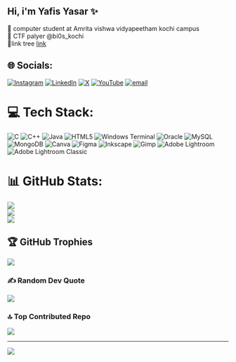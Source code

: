## Hi, i'm Yafis Yasar ✨

🔭 computer student at Amrita vishwa vidyapeetham kochi campus<br/>
👾 CTF palyer @bi0s_kochi<br/>
🌲link tree [link](linktr.ee/yafis_yasar)


## 🌐 Socials:
[![Instagram](https://img.shields.io/badge/Instagram-%23E4405F.svg?logo=Instagram&logoColor=white)](https://instagram.com/yafis_yasar) [![LinkedIn](https://img.shields.io/badge/LinkedIn-%230077B5.svg?logo=linkedin&logoColor=white)](https://linkedin.com/in/yafis_yasar) [![X](https://img.shields.io/badge/X-black.svg?logo=X&logoColor=white)](https://x.com/yafis_yasar) [![YouTube](https://img.shields.io/badge/YouTube-%23FF0000.svg?logo=YouTube&logoColor=white)](https://youtube.com/@@louie_is_live) [![email](https://img.shields.io/badge/Email-D14836?logo=gmail&logoColor=white)](mailto:yasaryafis@gmail.com) 

# 💻 Tech Stack:
![C](https://img.shields.io/badge/c-%2300599C.svg?style=for-the-badge&logo=c&logoColor=white) ![C++](https://img.shields.io/badge/c++-%2300599C.svg?style=for-the-badge&logo=c%2B%2B&logoColor=white) ![Java](https://img.shields.io/badge/java-%23ED8B00.svg?style=for-the-badge&logo=openjdk&logoColor=white) ![HTML5](https://img.shields.io/badge/html5-%23E34F26.svg?style=for-the-badge&logo=html5&logoColor=white) ![Windows Terminal](https://img.shields.io/badge/Windows%20Terminal-%234D4D4D.svg?style=for-the-badge&logo=windows-terminal&logoColor=white) ![Oracle](https://img.shields.io/badge/Oracle-F80000?style=for-the-badge&logo=oracle&logoColor=white) ![MySQL](https://img.shields.io/badge/mysql-4479A1.svg?style=for-the-badge&logo=mysql&logoColor=white) ![MongoDB](https://img.shields.io/badge/MongoDB-%234ea94b.svg?style=for-the-badge&logo=mongodb&logoColor=white) ![Canva](https://img.shields.io/badge/Canva-%2300C4CC.svg?style=for-the-badge&logo=Canva&logoColor=white) ![Figma](https://img.shields.io/badge/figma-%23F24E1E.svg?style=for-the-badge&logo=figma&logoColor=white) ![Inkscape](https://img.shields.io/badge/Inkscape-e0e0e0?style=for-the-badge&logo=inkscape&logoColor=080A13) ![Gimp](https://img.shields.io/badge/Gimp-657D8B?style=for-the-badge&logo=gimp&logoColor=FFFFFF) ![Adobe Lightroom](https://img.shields.io/badge/Adobe%20Lightroom-31A8FF.svg?style=for-the-badge&logo=Adobe%20Lightroom&logoColor=white) ![Adobe Lightroom Classic](https://img.shields.io/badge/Adobe%20Lightroom%20Classic-31A8FF.svg?style=for-the-badge&logo=Adobe%20Lightroom%20Classic&logoColor=white)
# 📊 GitHub Stats:
![](https://github-readme-stats.vercel.app/api?username=yafisyasar&theme=transparent&hide_border=false&include_all_commits=true&count_private=false)<br/>
![](https://nirzak-streak-stats.vercel.app/?user=yafisyasar&theme=transparent&hide_border=false)<br/>
![](https://github-readme-stats.vercel.app/api/top-langs/?username=yafisyasar&theme=transparent&hide_border=false&include_all_commits=true&count_private=false&layout=compact)

## 🏆 GitHub Trophies
![](https://github-profile-trophy.vercel.app/?username=yafisyasar&theme=radical&no-frame=false&no-bg=true&margin-w=4)

### ✍️ Random Dev Quote
![](https://quotes-github-readme.vercel.app/api?type=horizontal&theme=radical)

### 🔝 Top Contributed Repo
![](https://github-contributor-stats.vercel.app/api?username=yafisyasar&limit=5&theme=dark&combine_all_yearly_contributions=true)

---
[![](https://visitcount.itsvg.in/api?id=yafisyasar&icon=0&color=0)](https://visitcount.itsvg.in)

<!-- Proudly created with GPRM ( https://gprm.itsvg.in ) -->
